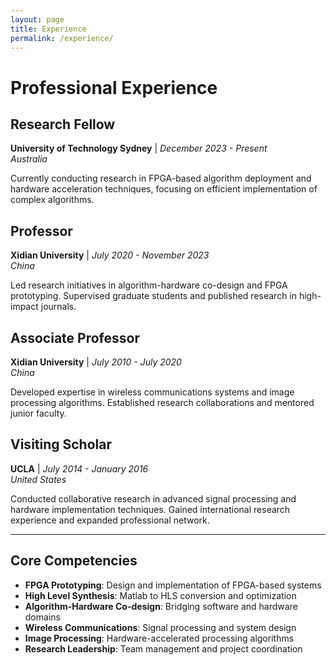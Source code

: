 ```yaml
---
layout: page
title: Experience
permalink: /experience/
---
```


# Professional Experience

## Research Fellow
**University of Technology Sydney** | *December 2023 - Present*  
*Australia*

Currently conducting research in FPGA-based algorithm deployment and hardware acceleration techniques, focusing on efficient implementation of complex algorithms.

## Professor
**Xidian University** | *July 2020 - November 2023*  
*China*

Led research initiatives in algorithm-hardware co-design and FPGA prototyping. Supervised graduate students and published research in high-impact journals.

## Associate Professor
**Xidian University** | *July 2010 - July 2020*  
*China*

Developed expertise in wireless communications systems and image processing algorithms. Established research collaborations and mentored junior faculty.

## Visiting Scholar
**UCLA** | *July 2014 - January 2016*  
*United States*

Conducted collaborative research in advanced signal processing and hardware implementation techniques. Gained international research experience and expanded professional network.

---

## Core Competencies

- **FPGA Prototyping**: Design and implementation of FPGA-based systems
- **High Level Synthesis**: Matlab to HLS conversion and optimization
- **Algorithm-Hardware Co-design**: Bridging software and hardware domains
- **Wireless Communications**: Signal processing and system design
- **Image Processing**: Hardware-accelerated processing algorithms
- **Research Leadership**: Team management and project coordination